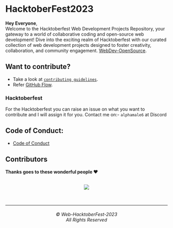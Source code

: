 # HacktoberFest2023

**Hey  Everyone**,<br> 
Welcome to the Hacktoberfest Web Development Projects Repository, your gateway to a world of collaborative coding and open-source web development!
Dive into the exciting realm of Hacktoberfest with our curated collection of web development projects designed to foster creativity, collaboration, and community engagement.
[WebDev-OpenSource](https://github.com/rudra016/WebDev-OpenSource).

## Want to contribute?
- Take a look at [`contributing guidelines`](CONTRIBUTING.md).
- Refer [GitHub Flow](https://guides.github.com/introduction/flow).

### Hacktoberfest
For the Hacktoberfest you can raise an issue on what you want to contribute and I will assign it for you. 
Contact me on:- `alphamale6` at Discord

## Code of Conduct:
- [Code of Conduct](CODE_OF_CONDUCT.md)

## Contributors

**Thanks goes to these wonderful people ❤️**


<br/>
<div align="center">
<a href="https://github.com/rudra016/WebDev-OpenSource/graphs/contributors">
  <img src="https://contrib.rocks/image?repo=rudra016/WebDev-OpenSource" />
</a>
</div>

<br>
<br>
<hr>
<h6 align="center">© Web-HacktoberFest-2023
<br>
All Rights Reserved</h6>

